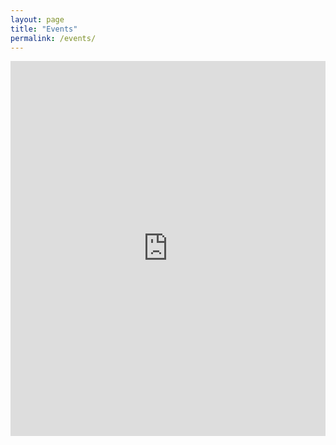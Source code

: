 ```yaml
---
layout: page
title: "Events"
permalink: /events/
---
```

<section>
<iframe src="https://calendar.google.com/calendar/embed?height=600&wkst=1&ctz=America%2FToronto&mode=AGENDA&title=Events&showPrint=0&src=OTI2ZWMxOWVhZmU3ODdjODdlMTRkZDA4MGIxMjFmZmRhODIyN2E4ZmM5ZDVmNWZiZmViMmM4MDk3ZjU0NjhkZkBncm91cC5jYWxlbmRhci5nb29nbGUuY29t&color=%23ef6c00" style="border-width:0" width="100%" height="600" frameborder="0" scrolling="no"></iframe>
</section>